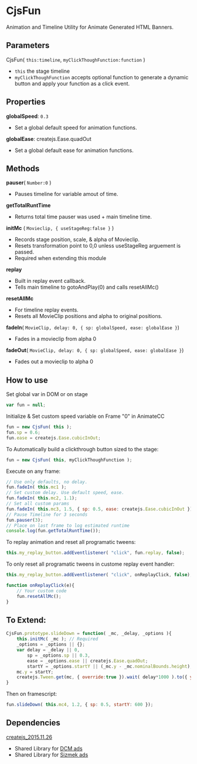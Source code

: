 # CjsFun
Animation and Timeline Utility for Animate Generated HTML Banners.

## Parameters
CjsFun( `this:timeline`, `myClickThoughFunction:function` )
- `this` the stage timeline
- `myClickThoughFunction` accepts optional function to generate a dynamic button and apply your function as a click event. 

## Properties
**globalSpeed**: `0.3`
- Set a global default speed for animation functions.

**globalEase**: createjs.Ease.quadOut
- Set a global default ease for animation functions.

## Methods
**pauser**( `Number:0` )
- Pauses timeline for variable amout of time.

**getTotalRuntTime**
- Returns total time pauser was used + main timeline time.

**initMc** ( `Movieclip, { useStageReg:false }` )
- Records stage position, scale, & alpha of Movieclip. 
- Resets transformation point to 0,0 unless useStageReg arguement is passed.
- Required when extending this module

**replay**
- Built in replay event callback.
- Tells main timeline to gotoAndPlay(0) and calls resetAllMc()

**resetAllMc**
- For timeline replay events.
- Resets all MovieClip positions and alpha to original positions. 

**fadeIn**( `MovieClip, delay: 0, { sp: globalSpeed, ease: globalEase }`)
- Fades in a movieclip from alpha 0

**fadeOut**( `MovieClip, delay: 0, { sp: globalSpeed, ease: globalEase }`)
- Fades out a movieclip to alpha 0

## How to use
Set global var in DOM or on stage
```javascript
var fun = null;
```
Initialize & Set custom speed variable on Frame "0" in AnimateCC
```javascript
fun = new CjsFun( this );
fun.sp = 0.6;
fun.ease = createjs.Ease.cubicInOut;
```
To Automatically build a clickthrough button sized to the stage:
```javascript
fun = new CjsFun( this, myClickThoughFunction );
```
Execute on any frame:
```javascript
// Use only defaults, no delay.
fun.fadeIn( this.mc1 );	
// Set custom delay. Use default speed, ease.  
fun.fadeIn( this.mc2, 1.1);	
// Set all custom params
fun.fadeIn( this.mc3, 1.5, { sp: 0.5, ease: createjs.Ease.cubicInOut });
// Pause Timeline for 3 seconds
fun.pauser(3);
// Place on last frame to log estimated runtime
console.log(fun.getTotalRuntTime());
```
To replay animation and reset all programatic tweens:
```javascript
this.my_replay_button.addEventlistener( "click", fun.replay, false);
```
To only reset all programatic tweens in custome replay event handler:
```javascript
this.my_replay_button.addEventlistener( "click", onReplayClick, false);

function onReplayClick(e){
	// Your custom code
	fun.resetAllMc();
}
```
## To Extend:
```javascript
CjsFun.prototype.slideDown = function( _mc, _delay, _options ){
	this.initMc( _mc ); // Required
	_options = _options || {};
	var delay = _delay || 0,
		sp = _options.sp || 0.3,
		ease = _options.ease || createjs.Ease.quadOut;
		startY = _options.startY || (_mc.y - _mc.nominalBounds.height);
	mc.y = startY;
	createjs.Tween.get(mc, { override:true }).wait( delay*1000 ).to({ y: mc.stageY }, sp*1000, ease );
}
```
Then on framescript:
```javascript
fun.slideDown( this.mc4, 1.2, { sp: 0.5, startY: 600 });
```

## Dependencies
[createjs_2015.11.26](https://github.com/CreateJS/Combined)
- Shared Library for [DCM ads](https://s0.2mdn.net/ads/studio/cached_libs/createjs_2015.11.26_54e1c3722102182bb133912ad4442e19_min.js)
- Shared Library for [Sizmek ads](https://secure-ds.serving-sys.com/BurstingcachedScripts/libraries/createjs/createjs-2015.11.26.min.js)
